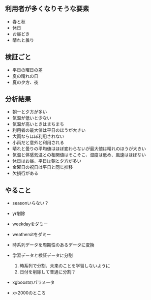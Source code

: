 ## 利用者が多くなりそうな要素
- 春と秋
- 休日
- お昼どき
- 晴れと曇り

## 検証ごと
- 平日の曜日の差
- 夏の晴れの日
- 夏の夕方、夜

## 分析結果
- 朝一と夕方が多い
- 気温が低いと少ない
- 気温が高いときはまちまち
- 利用者の最大値は平日のほうが大きい
- 大雨ならほぼ利用されない
- 小雨だと意外と利用される
- 晴れと曇りの平均値はほぼ変わらないが最大値は晴れのほうが大きい
- 気温と体感気温との相関値はそこそこ、湿度は低め、風速はほぼない
- 休日はお昼、平日は朝と夕方が多い
- 金曜日の祝日は平日と同じ推移
- 欠損行がある

## やること
- seasonいらない？
- yr削除
- weekdayをダミー
- weathersitをダミー
- 時系列データを周期性のあるデータに変換

- 学習データと検証データに分割
    1. 時系列で分割、未来のことを学習しないように
    2. 日付を削除して普通に分割？

- xgboostのパラメータ
- x>2000のところ


